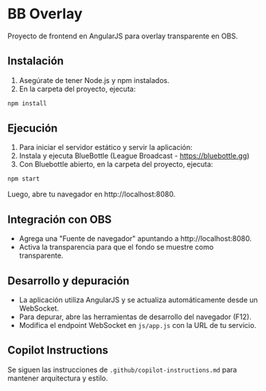 # BB Overlay

Proyecto de frontend en AngularJS para overlay transparente en OBS.

## Instalación

1. Asegúrate de tener Node.js y npm instalados.
2. En la carpeta del proyecto, ejecuta:

```bash
npm install
```

## Ejecución

1. Para iniciar el servidor estático y servir la aplicación:
2. Instala y ejecuta BlueBottle (League Broadcast - https://bluebottle.gg)
3. Con Bluebottle abierto, en la carpeta del proyecto, ejecuta:

```bash
npm start
```

Luego, abre tu navegador en http://localhost:8080.

## Integración con OBS

- Agrega una "Fuente de navegador" apuntando a http://localhost:8080.
- Activa la transparencia para que el fondo se muestre como transparente.

## Desarrollo y depuración

- La aplicación utiliza AngularJS y se actualiza automáticamente desde un WebSocket.
- Para depurar, abre las herramientas de desarrollo del navegador (F12).
- Modifica el endpoint WebSocket en `js/app.js` con la URL de tu servicio.

## Copilot Instructions

Se siguen las instrucciones de `.github/copilot-instructions.md` para mantener arquitectura y estilo.
